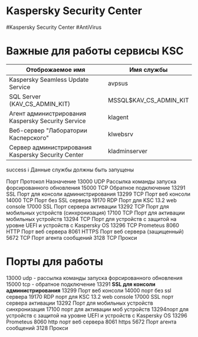 # Kaspersky Security Center
#Kaspersky Security Center #AntiVirus 


# Важные для работы сервисы KSC
|Отоброжаемое имя|Имя службы|
|---|---|
|Kaspersky Seamless Update Service|avpsus|
|SQL Server (KAV_CS_ADMIN_KIT)|MSSQL$KAV_CS_ADMIN_KIT|
|Агент администрирования Kaspersky Security Service|klagent|
|Веб-сервер "Лаборатории Касперского"|klwebsrv|
|Сервер администрирования Kaspersky Security Center|kladminserver|

success
:information_source: Данные службы должны быть запущены

Порт	Протокол	Назначение
13000	UDP	Рассылка команды запуска форсированного обновления
15000	TCP	Обратное подключение
13291	SSL	Порт для консоли администрирования
13299	TCP	Порт веб консоли
14000	TCP	Порт без SSL сервера
19170	RDP	Порт для KSC 13.2 web console
17000	SSL	Порт сервера активации
13292	TCP	Порт для мобильных устройств (синхронизация)
17100	TCP	Порт для активации мобильных устройств
13294	TCP	Порт для устройств с защитой на уровне UEFI и устройств с Kaspersky OS
13296	TCP	Prometeus
8060	HTTP	Порт веб сервера
8061	HTTPS	Порт веб сервера (защищенный)
5672	TCP	Порт агента сообщений
3128	TCP	Прокси

# Порты для работы
13000 udp - рассылка команды запуска форсированного обновления
15000 tcp - обратное подключение
13291 **SSL для консоли администрирования**
13299 Порт веб консоли
14000 порт без ssl сервера
19170 RDP порт для KSC 13.2 web console
17000 SSL порт сервера активации
13292 Порт для мобильных устройств синхронизация
17100 порт для активации моб устройств
13294порт для устройств с защитой на уровне UEFI и устройств с Kaspersky OS 
13296 Prometeus
8060 http порт веб сервера
8061 https
5672 Порт агента сообщений
3128 Прокси
